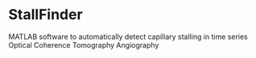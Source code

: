 # StallFinder
 MATLAB software to automatically detect capillary stalling in time series Optical Coherence Tomography Angiography
